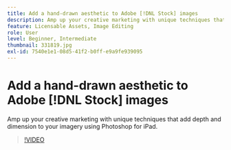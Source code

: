 ```yaml
---
title: Add a hand-drawn aesthetic to Adobe [!DNL Stock] images
description: Amp up your creative marketing with unique techniques that add depth and dimension to your imagery using Photoshop for iPad
feature: Licensable Assets, Image Editing
role: User
level: Beginner, Intermediate
thumbnail: 331819.jpg
exl-id: 7540e1e1-08d5-41f2-b0ff-e9a9fe939095
---
```

# Add a hand-drawn aesthetic to Adobe [!DNL Stock] images

Amp up your creative marketing with unique techniques that add depth and dimension to your imagery using Photoshop for iPad.

>[!VIDEO](https://video.tv.adobe.com/v/331819?hidetitle=true)
